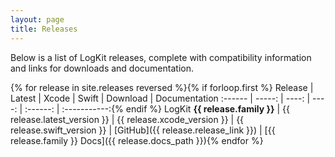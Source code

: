 ```yaml
---
layout: page
title: Releases
---
```


Below is a list of LogKit releases, complete with compatibility information and links for downloads and documentation.

{% for release in site.releases reversed %}{% if forloop.first %}
Release | Latest | Xcode | Swift | Download | Documentation
:------ | -----: | ----: | ----: | :------: | :-----------:{% endif %}
LogKit **{{ release.family }}** | {{ release.latest_version }} | {{ release.xcode_version }} | {{ release.swift_version }} | [GitHub]({{ release.release_link }}) | [{{ release.family }} Docs]({{ release.docs_path }}){% endfor %}
